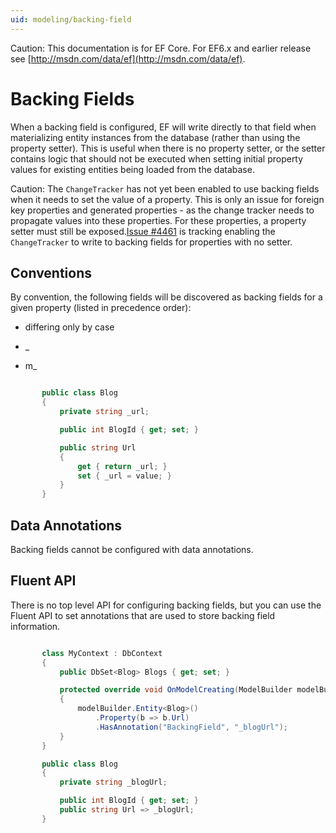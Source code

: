 ```yaml
---
uid: modeling/backing-field
---
```

Caution: This documentation is for EF Core. For EF6.x and earlier release see [http://msdn.com/data/ef](http://msdn.com/data/ef).

  # Backing Fields

When a backing field is configured, EF will write directly to that field when materializing entity instances from the database (rather than using the property setter). This is useful when there is no property setter, or the setter contains logic that should not be executed when setting initial property values for existing entities being loaded from the database.

Caution: The `ChangeTracker` has not yet been enabled to use backing fields when it needs to set the value of a property. This is only an issue for foreign key properties and generated properties - as the change tracker needs to propagate values into these properties. For these properties, a property setter must still be exposed.[Issue #4461](https://github.com/aspnet/EntityFramework/issues/4461) is tracking enabling the `ChangeTracker` to write to backing fields for properties with no setter.

  ## Conventions

By convention, the following fields will be discovered as backing fields for a given property (listed in precedence order):
   * <propertyName> differing only by case

   * _<propertyName>

   * m_<propertyName>

<!-- [!code-csharp[Main](samples/Modeling/Conventions/Samples/BackingField.cs?highlight=3,7,8,9,10,11)] -->

````c#

       public class Blog
       {
           private string _url;

           public int BlogId { get; set; }

           public string Url
           {
               get { return _url; }
               set { _url = value; }
           }
       }

   ````

  ## Data Annotations

Backing fields cannot be configured with data annotations.

  ## Fluent API

There is no top level API for configuring backing fields, but you can use the Fluent API to set annotations that are used to store backing field information.

<!-- [!code-csharp[Main](samples/Modeling/FluentAPI/Samples/BackingField.cs?highlight=7,8,9,15,18)] -->

````c#

       class MyContext : DbContext
       {
           public DbSet<Blog> Blogs { get; set; }

           protected override void OnModelCreating(ModelBuilder modelBuilder)
           {
               modelBuilder.Entity<Blog>()
                   .Property(b => b.Url)
                   .HasAnnotation("BackingField", "_blogUrl");
           }
       }

       public class Blog
       {
           private string _blogUrl;

           public int BlogId { get; set; }
           public string Url => _blogUrl;
       }

   ````
